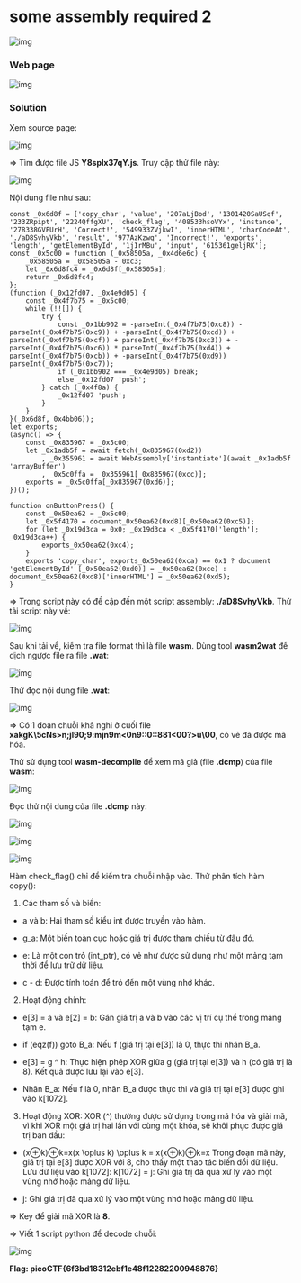 # some assembly required 2
![img](https://github.com/DucThinh47/PicoCTF_Writeups/blob/main/Web_Exploitation/images/image241.png?raw=true)

### Web page
![img](https://github.com/DucThinh47/PicoCTF_Writeups/blob/main/Web_Exploitation/images/image242.png?raw=true)

### Solution

Xem source page: 

![img](https://github.com/DucThinh47/PicoCTF_Writeups/blob/main/Web_Exploitation/images/image243.png?raw=true)

=> Tìm được file JS **Y8splx37qY.js**. Truy cập thử file này:

![img](https://github.com/DucThinh47/PicoCTF_Writeups/blob/main/Web_Exploitation/images/image244.png?raw=true)

Nội dung file như sau: 

    const _0x6d8f = ['copy_char', 'value', '207aLjBod', '1301420SaUSqf', '233ZRpipt', '2224QffgXU', 'check_flag', '408533hsoVYx', 'instance', '278338GVFUrH', 'Correct!', '549933ZVjkwI', 'innerHTML', 'charCodeAt', './aD8SvhyVkb', 'result', '977AzKzwq', 'Incorrect!', 'exports', 'length', 'getElementById', '1jIrMBu', 'input', '615361geljRK'];
    const _0x5c00 = function (_0x58505a, _0x4d6e6c) {
        _0x58505a = _0x58505a - 0xc3;
        let _0x6d8fc4 = _0x6d8f[_0x58505a];
        return _0x6d8fc4;
    };
    (function (_0x12fd07, _0x4e9d05) {
        const _0x4f7b75 = _0x5c00;
        while (!![]) {
            try {
                const _0x1bb902 = -parseInt(_0x4f7b75(0xc8)) - parseInt(_0x4f7b75(0xc9)) + -parseInt(_0x4f7b75(0xcd)) + parseInt(_0x4f7b75(0xcf)) + parseInt(_0x4f7b75(0xc3)) + -parseInt(_0x4f7b75(0xc6)) * parseInt(_0x4f7b75(0xd4)) + parseInt(_0x4f7b75(0xcb)) + -parseInt(_0x4f7b75(0xd9)) parseInt(_0x4f7b75(0xc7));
                if (_0x1bb902 === _0x4e9d05) break;
                else _0x12fd07 'push';
            } catch (_0x4f8a) {
                _0x12fd07 'push';
            }
        }
    }(_0x6d8f, 0x4bb06));
    let exports;
    (async() => {
        const _0x835967 = _0x5c00;
        let _0x1adb5f = await fetch(_0x835967(0xd2))
            , _0x355961 = await WebAssembly['instantiate'](await _0x1adb5f 'arrayBuffer')
            , _0x5c0ffa = _0x355961[_0x835967(0xcc)];
        exports = _0x5c0ffa[_0x835967(0xd6)];
    })();

    function onButtonPress() {
        const _0x50ea62 = _0x5c00;
        let _0x5f4170 = document_0x50ea62(0xd8)[_0x50ea62(0xc5)];
        for (let _0x19d3ca = 0x0; _0x19d3ca < _0x5f4170['length']; _0x19d3ca++) {
            exports_0x50ea62(0xc4);
        }
        exports 'copy_char', exports_0x50ea62(0xca) == 0x1 ? document 'getElementById' [_0x50ea62(0xd0)] = _0x50ea62(0xce) : document_0x50ea62(0xd8)['innerHTML'] = _0x50ea62(0xd5);
    }

=> Trong script này có đề cập đến một script assembly: **./aD8SvhyVkb**. Thử tải script này về:

![img](https://github.com/DucThinh47/PicoCTF_Writeups/blob/main/Web_Exploitation/images/image245.png?raw=true)

Sau khi tải về, kiểm tra file format thì là file **wasm**. Dùng tool **wasm2wat** để dịch ngược file ra file **.wat**:

![img](https://github.com/DucThinh47/PicoCTF_Writeups/blob/main/Web_Exploitation/images/image246.png?raw=true)

Thử đọc nội dung file **.wat**:

![img](https://github.com/DucThinh47/PicoCTF_Writeups/blob/main/Web_Exploitation/images/image247.png?raw=true)

=> Có 1 đoạn chuỗi khả nghi ở cuối file **xakgK\5cNs>n;jl90;9:mjn9m<0n9::0::881<00?>u\00**, có vẻ đã được mã hóa.

Thử sử dụng tool **wasm-decomplie** để xem mã giả (file **.dcmp**) của file **wasm**:

![img](https://github.com/DucThinh47/PicoCTF_Writeups/blob/main/Web_Exploitation/images/image248.png?raw=true)

Đọc thử nội dung của file **.dcmp** này:

![img](https://github.com/DucThinh47/PicoCTF_Writeups/blob/main/Web_Exploitation/images/image249.png?raw=true)

![img](https://github.com/DucThinh47/PicoCTF_Writeups/blob/main/Web_Exploitation/images/image250.png?raw=true)

![img](https://github.com/DucThinh47/PicoCTF_Writeups/blob/main/Web_Exploitation/images/image251.png?raw=true)

Hàm check_flag() chỉ để kiểm tra chuỗi nhập vào. Thử phân tích hàm copy(): 

1. Các tham số và biến: 

- a và b: Hai tham số kiểu int được truyền vào hàm. 

- g_a: Một biến toàn cục hoặc giá trị được tham chiếu từ đâu đó. 

- e: Là một con trỏ (int_ptr), có vẻ như được sử dụng như một mảng tạm thời để lưu trữ dữ liệu. 

- c - d: Được tính toán để trỏ đến một vùng nhớ khác. 

2. Hoạt động chính: 

- e[3] = a và e[2] = b: Gán giá trị a và b vào các vị trí cụ thể trong mảng tạm e. 

- if (eqz(f)) goto B_a: Nếu f (giá trị tại e[3]) là 0, thực thi nhãn B_a. 

- e[3] = g ^ h: Thực hiện phép XOR giữa g (giá trị tại e[3]) và h (có giá trị là 8). Kết quả được lưu lại vào e[3]. 

- Nhãn B_a: Nếu f là 0, nhãn B_a được thực thi và giá trị tại e[3] được ghi vào k[1072]. 

3. Hoạt động XOR: XOR (^) thường được sử dụng trong mã hóa và giải mã, vì khi XOR một giá trị hai lần với cùng một khóa, sẽ khôi phục được giá trị ban đầu: 

- (x⊕k)⊕k=x(x \oplus k) \oplus k = x(x⊕k)⊕k=x Trong đoạn mã này, giá trị tại e[3] được XOR với 8, cho thấy một thao tác biến đổi dữ liệu. Lưu dữ liệu vào k[1072]: k[1072] = j: Ghi giá trị đã qua xử lý vào một vùng nhớ hoặc mảng dữ liệu. 

- j: Ghi giá trị đã qua xử lý vào một vùng nhớ hoặc mảng dữ liệu.

=> Key để giải mã XOR là **8**.

=> Viết 1 script python để decode chuỗi:

![img](https://github.com/DucThinh47/PicoCTF_Writeups/blob/main/Web_Exploitation/images/image252.png?raw=true)

**Flag: picoCTF{6f3bd18312ebf1e48f12282200948876}**



